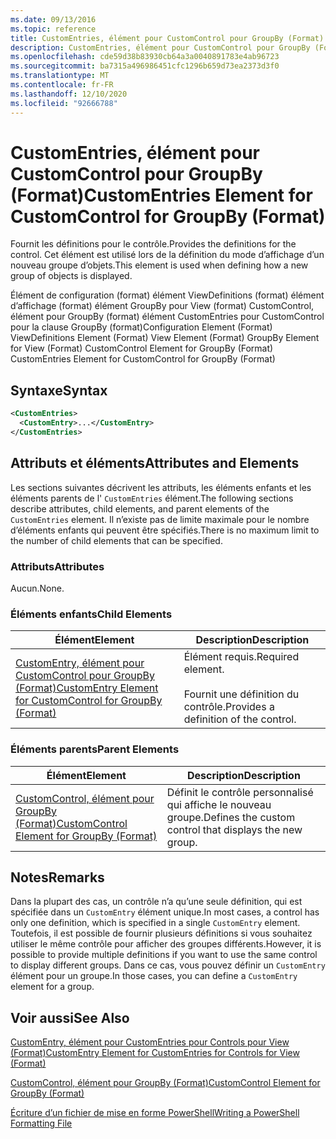 ```yaml
---
ms.date: 09/13/2016
ms.topic: reference
title: CustomEntries, élément pour CustomControl pour GroupBy (Format)
description: CustomEntries, élément pour CustomControl pour GroupBy (Format)
ms.openlocfilehash: cde59d38b83930cb64a3a0040891783e4ab96723
ms.sourcegitcommit: ba7315a496986451cfc1296b659d73ea2373d3f0
ms.translationtype: MT
ms.contentlocale: fr-FR
ms.lasthandoff: 12/10/2020
ms.locfileid: "92666788"
---
```

# <a name="customentries-element-for-customcontrol-for-groupby-format"></a><span data-ttu-id="602e8-103">CustomEntries, élément pour CustomControl pour GroupBy (Format)</span><span class="sxs-lookup"><span data-stu-id="602e8-103">CustomEntries Element for CustomControl for GroupBy (Format)</span></span>

<span data-ttu-id="602e8-104">Fournit les définitions pour le contrôle.</span><span class="sxs-lookup"><span data-stu-id="602e8-104">Provides the definitions for the control.</span></span> <span data-ttu-id="602e8-105">Cet élément est utilisé lors de la définition du mode d’affichage d’un nouveau groupe d’objets.</span><span class="sxs-lookup"><span data-stu-id="602e8-105">This element is used when defining how a new group of objects is displayed.</span></span>

<span data-ttu-id="602e8-106">Élément de configuration (format) élément ViewDefinitions (format) élément d’affichage (format) élément GroupBy pour View (format) CustomControl, élément pour GroupBy (format) élément CustomEntries pour CustomControl pour la clause GroupBy (format)</span><span class="sxs-lookup"><span data-stu-id="602e8-106">Configuration Element (Format) ViewDefinitions Element (Format) View Element (Format) GroupBy Element for View (Format) CustomControl Element for GroupBy (Format) CustomEntries Element for CustomControl for GroupBy (Format)</span></span>

## <a name="syntax"></a><span data-ttu-id="602e8-107">Syntaxe</span><span class="sxs-lookup"><span data-stu-id="602e8-107">Syntax</span></span>

```xml
<CustomEntries>
  <CustomEntry>...</CustomEntry>
</CustomEntries>
```

## <a name="attributes-and-elements"></a><span data-ttu-id="602e8-108">Attributs et éléments</span><span class="sxs-lookup"><span data-stu-id="602e8-108">Attributes and Elements</span></span>

<span data-ttu-id="602e8-109">Les sections suivantes décrivent les attributs, les éléments enfants et les éléments parents de l' `CustomEntries` élément.</span><span class="sxs-lookup"><span data-stu-id="602e8-109">The following sections describe attributes, child elements, and parent elements of the `CustomEntries` element.</span></span> <span data-ttu-id="602e8-110">Il n’existe pas de limite maximale pour le nombre d’éléments enfants qui peuvent être spécifiés.</span><span class="sxs-lookup"><span data-stu-id="602e8-110">There is no maximum limit to the number of child elements that can be specified.</span></span>

### <a name="attributes"></a><span data-ttu-id="602e8-111">Attributs</span><span class="sxs-lookup"><span data-stu-id="602e8-111">Attributes</span></span>

<span data-ttu-id="602e8-112">Aucun.</span><span class="sxs-lookup"><span data-stu-id="602e8-112">None.</span></span>

### <a name="child-elements"></a><span data-ttu-id="602e8-113">Éléments enfants</span><span class="sxs-lookup"><span data-stu-id="602e8-113">Child Elements</span></span>

|<span data-ttu-id="602e8-114">Élément</span><span class="sxs-lookup"><span data-stu-id="602e8-114">Element</span></span>|<span data-ttu-id="602e8-115">Description</span><span class="sxs-lookup"><span data-stu-id="602e8-115">Description</span></span>|
|-------------|-----------------|
|[<span data-ttu-id="602e8-116">CustomEntry, élément pour CustomControl pour GroupBy (Format)</span><span class="sxs-lookup"><span data-stu-id="602e8-116">CustomEntry Element for CustomControl for GroupBy (Format)</span></span>](./customentry-element-for-customcontrol-for-groupby-format.md)|<span data-ttu-id="602e8-117">Élément requis.</span><span class="sxs-lookup"><span data-stu-id="602e8-117">Required element.</span></span><br /><br /> <span data-ttu-id="602e8-118">Fournit une définition du contrôle.</span><span class="sxs-lookup"><span data-stu-id="602e8-118">Provides a definition of the control.</span></span>|

### <a name="parent-elements"></a><span data-ttu-id="602e8-119">Éléments parents</span><span class="sxs-lookup"><span data-stu-id="602e8-119">Parent Elements</span></span>

|<span data-ttu-id="602e8-120">Élément</span><span class="sxs-lookup"><span data-stu-id="602e8-120">Element</span></span>|<span data-ttu-id="602e8-121">Description</span><span class="sxs-lookup"><span data-stu-id="602e8-121">Description</span></span>|
|-------------|-----------------|
|[<span data-ttu-id="602e8-122">CustomControl, élément pour GroupBy (Format)</span><span class="sxs-lookup"><span data-stu-id="602e8-122">CustomControl Element for GroupBy (Format)</span></span>](./customcontrol-element-for-groupby-format.md)|<span data-ttu-id="602e8-123">Définit le contrôle personnalisé qui affiche le nouveau groupe.</span><span class="sxs-lookup"><span data-stu-id="602e8-123">Defines the custom control that displays the new group.</span></span>|

## <a name="remarks"></a><span data-ttu-id="602e8-124">Notes</span><span class="sxs-lookup"><span data-stu-id="602e8-124">Remarks</span></span>

<span data-ttu-id="602e8-125">Dans la plupart des cas, un contrôle n’a qu’une seule définition, qui est spécifiée dans un `CustomEntry` élément unique.</span><span class="sxs-lookup"><span data-stu-id="602e8-125">In most cases, a control has only one definition, which is specified in a single `CustomEntry` element.</span></span> <span data-ttu-id="602e8-126">Toutefois, il est possible de fournir plusieurs définitions si vous souhaitez utiliser le même contrôle pour afficher des groupes différents.</span><span class="sxs-lookup"><span data-stu-id="602e8-126">However, it is possible to provide multiple definitions if you want to use the same control to display different groups.</span></span> <span data-ttu-id="602e8-127">Dans ce cas, vous pouvez définir un `CustomEntry` élément pour un groupe.</span><span class="sxs-lookup"><span data-stu-id="602e8-127">In those cases, you can define a `CustomEntry` element for a group.</span></span>

## <a name="see-also"></a><span data-ttu-id="602e8-128">Voir aussi</span><span class="sxs-lookup"><span data-stu-id="602e8-128">See Also</span></span>

[<span data-ttu-id="602e8-129">CustomEntry, élément pour CustomEntries pour Controls pour View (Format)</span><span class="sxs-lookup"><span data-stu-id="602e8-129">CustomEntry Element for CustomEntries for Controls for View (Format)</span></span>](./customentry-element-for-customentries-for-controls-for-view-format.md)

[<span data-ttu-id="602e8-130">CustomControl, élément pour GroupBy (Format)</span><span class="sxs-lookup"><span data-stu-id="602e8-130">CustomControl Element for GroupBy (Format)</span></span>](./customcontrol-element-for-groupby-format.md)

[<span data-ttu-id="602e8-131">Écriture d’un fichier de mise en forme PowerShell</span><span class="sxs-lookup"><span data-stu-id="602e8-131">Writing a PowerShell Formatting File</span></span>](./writing-a-powershell-formatting-file.md)
